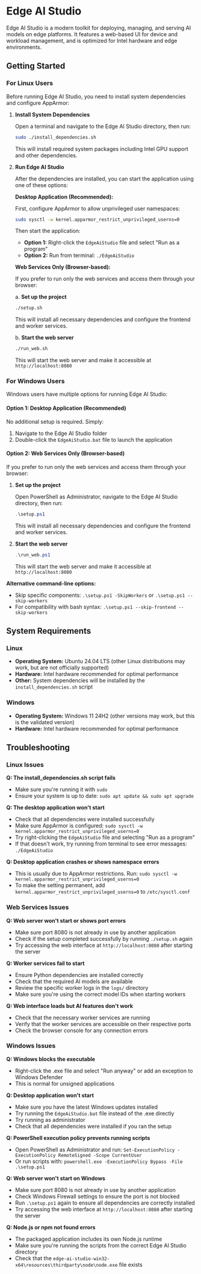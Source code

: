 # Edge AI Studio

Edge AI Studio is a modern toolkit for deploying, managing, and serving AI models on edge platforms. It features a web-based UI for device and workload management, and is optimized for Intel hardware and edge environments.

## Getting Started

### For Linux Users

Before running Edge AI Studio, you need to install system dependencies and configure AppArmor:

1. **Install System Dependencies**

   Open a terminal and navigate to the Edge AI Studio directory, then run:

   ```bash
   sudo ./install_dependencies.sh
   ```

   This will install required system packages including Intel GPU support and other dependencies.

2. **Run Edge AI Studio**

   After the dependencies are installed, you can start the application using one of these options:

   **Desktop Application (Recommended):**

   First, configure AppArmor to allow unprivileged user namespaces:

   ```bash
   sudo sysctl -w kernel.apparmor_restrict_unprivileged_userns=0
   ```

   Then start the application:

   - **Option 1:** Right-click the `EdgeAiStudio` file and select "Run as a program"
   - **Option 2:** Run from terminal: `./EdgeAiStudio`

   **Web Services Only (Browser-based):**

   If you prefer to run only the web services and access them through your browser:

   a. **Set up the project**

   ```bash
   ./setup.sh
   ```

   This will install all necessary dependencies and configure the frontend and worker services.

   b. **Start the web server**

   ```bash
   ./run_web.sh
   ```

   This will start the web server and make it accessible at `http://localhost:8080`

### For Windows Users

Windows users have multiple options for running Edge AI Studio:

#### Option 1: Desktop Application (Recommended)

No additional setup is required. Simply:

1. Navigate to the Edge AI Studio folder
2. Double-click the `EdgeAiStudio.bat` file to launch the application

#### Option 2: Web Services Only (Browser-based)

If you prefer to run only the web services and access them through your browser:

1. **Set up the project**

   Open PowerShell as Administrator, navigate to the Edge AI Studio directory, then run:

   ```powershell
   .\setup.ps1
   ```

   This will install all necessary dependencies and configure the frontend and worker services.

2. **Start the web server**
   ```powershell
   .\run_web.ps1
   ```
   This will start the web server and make it accessible at `http://localhost:8080`

**Alternative command-line options:**

- Skip specific components: `.\setup.ps1 -SkipWorkers` or `.\setup.ps1 --skip-workers`
- For compatibility with bash syntax: `.\setup.ps1 --skip-frontend --skip-workers`

## System Requirements

### Linux

- **Operating System:** Ubuntu 24.04 LTS (other Linux distributions may work, but are not officially supported)
- **Hardware:** Intel hardware recommended for optimal performance
- **Other:** System dependencies will be installed by the `install_dependencies.sh` script

### Windows

- **Operating System:** Windows 11 24H2 (other versions may work, but this is the validated version)
- **Hardware:** Intel hardware recommended for optimal performance

## Troubleshooting

### Linux Issues

**Q: The install_dependencies.sh script fails**

- Make sure you're running it with `sudo`
- Ensure your system is up to date: `sudo apt update && sudo apt upgrade`

**Q: The desktop application won't start**

- Check that all dependencies were installed successfully
- Make sure AppArmor is configured: `sudo sysctl -w kernel.apparmor_restrict_unprivileged_userns=0`
- Try right-clicking the `EdgeAiStudio` file and selecting "Run as a program"
- If that doesn't work, try running from terminal to see error messages: `./EdgeAiStudio`

**Q: Desktop application crashes or shows namespace errors**

- This is usually due to AppArmor restrictions. Run: `sudo sysctl -w kernel.apparmor_restrict_unprivileged_userns=0`
- To make the setting permanent, add `kernel.apparmor_restrict_unprivileged_userns=0` to `/etc/sysctl.conf`

### Web Services Issues

**Q: Web server won't start or shows port errors**

- Make sure port 8080 is not already in use by another application
- Check if the setup completed successfully by running `./setup.sh` again
- Try accessing the web interface at `http://localhost:8080` after starting the server

**Q: Worker services fail to start**

- Ensure Python dependencies are installed correctly
- Check that the required AI models are available
- Review the specific worker logs in the `logs/` directory
- Make sure you're using the correct model IDs when starting workers

**Q: Web interface loads but AI features don't work**

- Check that the necessary worker services are running
- Verify that the worker services are accessible on their respective ports
- Check the browser console for any connection errors

### Windows Issues

**Q: Windows blocks the executable**

- Right-click the .exe file and select "Run anyway" or add an exception to Windows Defender
- This is normal for unsigned applications

**Q: Desktop application won't start**

- Make sure you have the latest Windows updates installed
- Try running the `EdgeAiStudio.bat` file instead of the .exe directly
- Try running as administrator
- Check that all dependencies were installed if you ran the setup

**Q: PowerShell execution policy prevents running scripts**

- Open PowerShell as Administrator and run: `Set-ExecutionPolicy -ExecutionPolicy RemoteSigned -Scope CurrentUser`
- Or run scripts with: `powershell.exe -ExecutionPolicy Bypass -File .\setup.ps1`

**Q: Web server won't start on Windows**

- Make sure port 8080 is not already in use by another application
- Check Windows Firewall settings to ensure the port is not blocked
- Run `.\setup.ps1` again to ensure all dependencies are correctly installed
- Try accessing the web interface at `http://localhost:8080` after starting the server

**Q: Node.js or npm not found errors**

- The packaged application includes its own Node.js runtime
- Make sure you're running the scripts from the correct Edge AI Studio directory
- Check that the `edge-ai-studio-win32-x64\resources\thirdparty\node\node.exe` file exists
